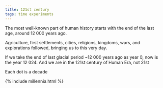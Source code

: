 ```yaml
---
title: 121st century
tags: time experiments
---
```



The most well-known part of human history starts with the end of the last age, around 12 000 years ago. 

Agriculture, first settlements, cities, religions, kingdoms, wars, and explorations followed, bringing us to this very day. 

If we take the end of last glacial period ~12 000 years ago as year 0, now is the year 12 024. And we are in the 121st century of Human Era, not 21st

Each dot is a decade 

{% include millennia.html %}

